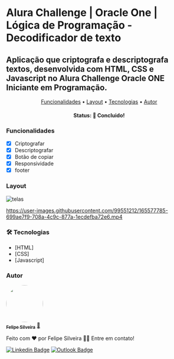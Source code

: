# Alura Challenge | Oracle One | Lógica de Programação - Decodificador de texto
## Aplicação que criptografa e descriptografa textos, desenvolvida com HTML, CSS e Javascript no Alura Challenge Oracle ONE Iniciante em Programação.

<p align="center">
 <a href="#Funcionalidades">Funcionalidades</a> •
 <a href="#Layout">Layout</a> • 
 <a href="#Tecnologias">Tecnologias</a> • 
 <a href="#Autor">Autor</a>
</p>

<h4 align="center"> 
	 Status: 🚀 Concluido!
</h4>

###  Funcionalidades

- [x] Criptografar
- [x] Descriptografar
- [x] Botão de copiar
- [x] Responsividade 
- [x] footer

###  Layout

![telas](https://user-images.githubusercontent.com/99551212/165579377-9ae84c25-dd23-4d4d-95db-0d07d243c5c8.png)


https://user-images.githubusercontent.com/99551212/165577785-699ae7f9-708a-4c9c-877a-1ecdefba72e6.mp4

### 🛠 Tecnologias

- [HTML]
- [CSS]
- [Javascript]

### Autor

<a href="https://github.com/felipegaldy/">
 <img style="border-radius: 50%;" src="https://avatars.githubusercontent.com/u/99551212?v=4" width="100px;" alt=""/>
 <br />
 <sub><b>Felipe Silveira</b></sub></a> <a href="https://www.linkedin.com/in/felipesilveirasp/" title="">🚀</a>


Feito com ❤️ por Felipe Silveira 👋🏽 Entre em contato!

 [![Linkedin Badge](https://img.shields.io/badge/-Felipe-blue?style=flat-square&logo=Linkedin&logoColor=white&link=https://www.linkedin.com/in/felipesilveirasp//)](https://www.linkedin.com/in/felipesilveirasp/) 
[![Outlook Badge](https://img.shields.io/badge/-felipe.silveira4@fatec.sp.gov.br-c14438?style=flat-square&logo=Outlook&logoColor=white&link=mailto:felipe.silveira4@fatec.sp.gov.br)](mailto:felipe.silveira4@fatec.sp.gov.br)
